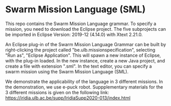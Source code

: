 # Swarm Mission Language (SML)

This repo contains the Swarm Mission Language grammar. To specify a mission, you need to download the Eclipse project. 
The five subprojects can be imported in Eclipse Version: 2019-12 (4.14.0) with Xtext 2.21.0.

An Eclipse plug-in of the Swarm Mission Language Grammar can be built by right-clicking the project called "be.ulb.missionspecification", selecting "Run as", 
"Eclipse Application". This will spawn a new instance of Eclipse, with the plug-in loaded. In the new instance, create a new Java project, 
and create a file with extension ".sml". In the text editor, you can specify a swarm mission using the Swarm Mission Language (SML).

We demonstrate the applicability of the language in 3 different missions. In the demonstration, we use e-puck robot. Suppplementary materials for the 3 different missions is given on the following link: https://iridia.ulb.ac.be/supp/IridiaSupp2020-013/index.html
